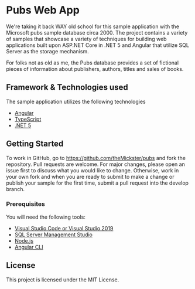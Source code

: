 # Pubs Web App 

We're taking it back WAY old school for this sample application with the Microsoft pubs sample database circa 2000. 
The project contains a variety of samples that showcase a variety of techniques for building web applications built upon ASP.NET Core in .NET 5 and Angular that utilize SQL Server as the storage mechanism. 

For folks not as old as me, the Pubs database provides a set of fictional pieces of information about publishers, authors, titles and sales of books.

## Framework & Technologies used
The sample application utilizes the following technologies
* [Angular](https://angular.io/)
* [TypeScript](https://www.typescriptlang.org/)
* [.NET 5](https://dotnet.microsoft.com/)

## Getting Started
To work in GitHub, go to https://github.com/theMickster/pubs and fork the repository. 
Pull requests are welcome. For major changes, please open an issue first to discuss what you would like to change.
Otherwise, work in your own fork and when you are ready to submit to make a change or publish your sample for the first time, submit a pull request into the develop branch.

### Prerequisites
You will need the following tools:

* [Visual Studio Code or Visual Studio 2019](https://www.visualstudio.com/downloads/)
* [SQL Server Management Studio](https://docs.microsoft.com/en-us/sql/ssms/download-sql-server-management-studio-ssms)
* [Node.js ](https://nodejs.org/en/download/)
* [Angular CLI](https://angular.io/cli)

## License
This project is licensed under the MIT License. 
